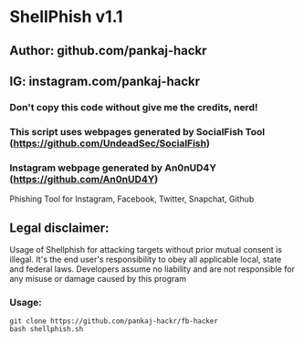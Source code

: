 # ShellPhish v1.1
## Author: github.com/pankaj-hackr
## IG: instagram.com/pankaj-hackr
### Don't copy this code without give me the credits, nerd! 
### This script uses webpages generated by SocialFish Tool (https://github.com/UndeadSec/SocialFish)
### Instagram webpage generated by An0nUD4Y (https://github.com/An0nUD4Y)

Phishing Tool for Instagram, Facebook, Twitter, Snapchat, Github

## Legal disclaimer:
Usage of Shellphish for attacking targets without prior mutual consent is illegal. It's the end user's responsibility to obey all applicable local, state and federal laws. Developers assume no liability and are not responsible for any misuse or damage caused by this program 

### Usage:
```
git clone https://github.com/pankaj-hackr/fb-hacker
bash shellphish.sh
```
